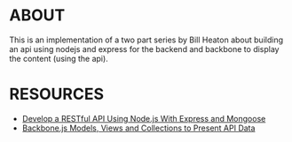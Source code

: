 # ABOUT

This is an implementation of a two part series by Bill Heaton
about building an api using nodejs and express for the backend
and backbone to display the content (using the api).



# RESOURCES

* [Develop a RESTful API Using Node.js With Express and Mongoose](http://pixelhandler.com/blog/2012/02/09/develop-a-restful-api-using-node-js-with-express-and-mongoose)
* [Backbone.js Models, Views and Collections to Present API Data](http://pixelhandler.com/blog/2012/02/29/backbone-js-models-views-collections-to-present-api-data)